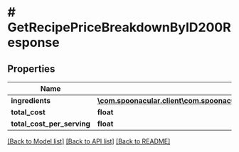 # # GetRecipePriceBreakdownByID200Response

## Properties

Name | Type | Description | Notes
------------ | ------------- | ------------- | -------------
**ingredients** | [**\com.spoonacular.client\com.spoonacular.client.model\GetRecipePriceBreakdownByID200ResponseIngredientsInner[]**](GetRecipePriceBreakdownByID200ResponseIngredientsInner.md) |  |
**total_cost** | **float** |  |
**total_cost_per_serving** | **float** |  |

[[Back to Model list]](../../README.md#models) [[Back to API list]](../../README.md#endpoints) [[Back to README]](../../README.md)
